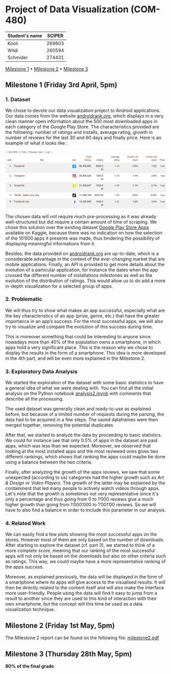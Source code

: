 # Project of Data Visualization (COM-480)

| Student's name | SCIPER |
| -------------- | ------ |
|     Kooli      | 269603 |
|     Wildi      | 260594 |
|     Schmider   | 274431 |

[Milestone 1](#milestone-1-friday-3rd-april-5pm) • [Milestone 2](#milestone-2-friday-1st-may-5pm) • [Milestone 3](#milestone-3-thursday-28th-may-5pm)

## Milestone 1 (Friday 3rd April, 5pm)

### 1. Dataset
We chose to devote our data visualization project to Android applications. Our data comes from the website [androidrank.org](https://www.androidrank.org), which displays in a very clean manner open information about the 500 most downloaded apps in each category of the Google Play Store. The characteristics provided are the following: number of ratings and installs, average rating, growth in number of reviews for the last 30 and 60 days and finally price. Here is an example of what it looks like :


![Overview of the data available at androidrank.org](res/overview.PNG)


The chosen data will not require much pre-processing as it was already well-structured but did require a certain amount of time of scraping. We chose this solution over the existing dataset [Google Play Store Apps](https://www.kaggle.com/lava18/google-play-store-apps) available on Kaggle, because there was no indication on how the selection of the 10’000 apps it presents was made, thus hindering the possibility of displaying meaningful informations from it.

Besides, the data provided on [androidrank.org](https://www.androidrank.org) are up-to-date, which is a considerable advantage in the context of the ever-changing market that are mobile applications. Finally, an API is provided to get more details about the evolution of a particular application, for instance the dates when the app crossed the different number of installations milestones as well as the evolution of the distribution of ratings. This would allow us to do add a more in-depth visualization for a selected group of apps.


### 2. Problematic
We will thus try to show what makes an app successful, especially what are the key characteristics of an app (prize, genre, etc.) that have the greater importance in an app’s success. For the most successful apps, we will also try to visualize and compare the evolution of this success during time.

This is moreover something that could be interesting to anyone since nowadays more than 40% of the population owns a smartphone, in which apps hold a very significant place. This is the reason why we chose to display the results in the form of a smartphone. This idea is more developed in the 4th part, and will be even more explained in the Milestone 2.

### 3. Exploratory Data Analysis
We started the exploration of the dataset with some basic statistics to have a general idea of what we were dealing with. You can find all the initial analysis on the Python notebook [analysis2.ipynb](analysis2.ipynb) with comments that describe all the processing.

The used dataset was generally clean and ready-to-use as explained before, but because of a limited number of requests during the parsing, the data had to be acquired in a few steps. The saved dataframes were then merged together, removing the potential duplicates. 

After that, we started to analyze the data by proceeding to basic statistics. We could for instance see that only 0.5% of apps in the dataset are paid apps, which was less than we expected. Moreover, we observed that looking at the most installed apps and the most reviewed ones gives two different rankings, which shows that ranking the apps could maybe be done using a balance between the two criteria.

Finally, after analyzing the growth of the apps reviews, we saw that some unexpected (according to us) categories had the higher growth such as *Art & Design* or *Video Players*. The growth of the latter may be explained by the containment that led many people to actively watch videos through apps. Let's note that the growth is sometimes not very representative since it's only a percentage and thus going from 0 to 1’000 reviews give a much higher growth than going from 1’000’000 to 1’001’00 reviews. So we will have to also find a balance in order to include this parameter in our analysis.

### 4. Related Work
We can easily find a few plots showing the most successful apps on the stores. However most of them are only based on the number of downloads. After starting to explore the dataset (cf. part 3), we started to think of a more complete score, meaning that our ranking of the most successful apps will not only be based on the downloads but also on other criteria such as ratings. This way, we could maybe have a more representative ranking of the apps success.

Moreover, as explained previously, the data will be displayed in the form of a smartphone where its apps will give access to the visualised results. It will then be directly related to the content itself and will also make the interface more user-friendly. People using the data will find it easy to jump from a result to another since they are used to this kind of interaction with their own smartphone, but the concept will this time be used as a data visualization technique.


## Milestone 2 (Friday 1st May, 5pm)

The Milestone 2 report can be found on the following file: [milestone2.pdf](milestone2.pdf)

## Milestone 3 (Thursday 28th May, 5pm)

**80% of the final grade**

